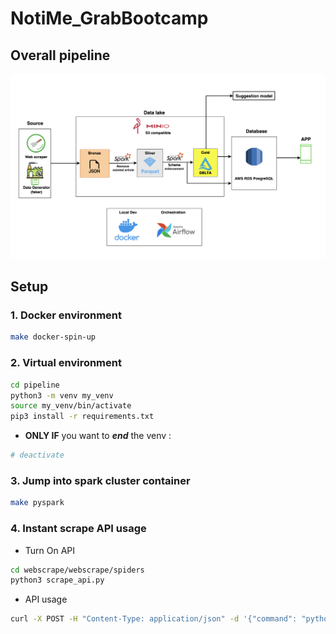 # NotiMe_GrabBootcamp
## Overall pipeline
![alt text](/images/data_pipeline.png)

## Setup 
### 1. Docker environment
```bash
make docker-spin-up
```
### 2. Virtual environment
```bash
cd pipeline
python3 -m venv my_venv
source my_venv/bin/activate
pip3 install -r requirements.txt
```
- **ONLY IF** you want to ***end*** the venv : 
```bash
# deactivate
```
### 3. Jump into spark cluster container
```bash
make pyspark
```

### 4. Instant scrape API usage
- Turn On API
```bash
cd webscrape/webscrape/spiders
python3 scrape_api.py
```
- API usage
```bash
curl -X POST -H "Content-Type: application/json" -d '{"command": "python3 linkscrape.py https://www.startdataengineering.com/post/"}' http://127.0.0.1:5000/execute_command
```